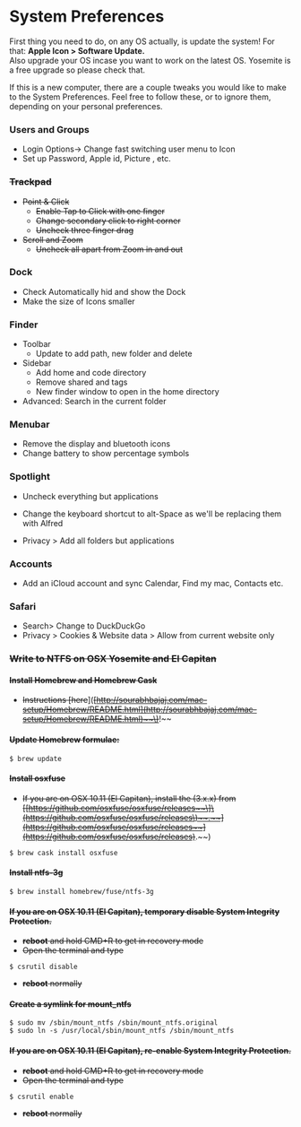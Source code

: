 # System Preferences

First thing you need to do, on any OS actually, is update the system! For that: **Apple Icon &gt; Software Update.**  
Also upgrade your OS incase you want to work on the latest OS. Yosemite is a free upgrade so please check that.

If this is a new computer, there are a couple tweaks you would like to make to the System Preferences. Feel free to follow these, or to ignore them, depending on your personal preferences.

### Users and Groups

* Login Options-&gt; Change fast switching user menu to Icon
* Set up Password, Apple id, Picture , etc.

### ~~Trackpad~~

* ~~Point & Click~~
  * ~~Enable Tap to Click with one finger~~
  * ~~Change secondary click to right corner~~
  * ~~Uncheck three finger drag~~
* ~~Scroll and Zoom~~
  * ~~Uncheck all apart from Zoom in and out~~

### Dock

* Check Automatically hid and show the Dock
* Make the size of Icons smaller

### Finder

* Toolbar
  * Update to add path, new folder and delete
* Sidebar
  * Add home and code directory
  * Remove shared and tags
  * New finder window to open in the home directory
* Advanced: Search in the current folder

### Menubar

* Remove the display and bluetooth icons
* Change battery to show percentage symbols

### Spotlight

* Uncheck everything but applications

* Change the keyboard shortcut to alt-Space as we'll be replacing them with Alfred

* Privacy &gt; Add all folders but applications

### Accounts

* Add an iCloud account and sync Calendar, Find my mac, Contacts etc.

### Safari

* Search&gt; Change to DuckDuckGo
* Privacy &gt; Cookies & Website data &gt; Allow from current website only

### ~~Write to NTFS on OSX Yosemite and El Capitan~~

#### ~~Install Homebrew and Homebrew Cask~~

* ~~Instructions ~~\[~~here~~\]\(~~[http://sourabhbajaj.com/mac-setup/Homebrew/README.html](http://sourabhbajaj.com/mac-setup/Homebrew/README.html)~~\)~~!~~

#### ~~Update Homebrew formulae:~~

```
$ brew update
```

#### ~~Install osxfuse~~

* ~~If you are on OSX 10.11 \(El Capitan\), install the \(3.x.x\) from ~~\[~~[https://github.com/osxfuse/osxfuse/releases~~\]\(https://github.com/osxfuse/osxfuse/releases\)~~.~~](https://github.com/osxfuse/osxfuse/releases~~](https://github.com/osxfuse/osxfuse/releases)~~.~~)

```
$ brew cask install osxfuse
```

#### ~~Install ntfs-3g~~

```
$ brew install homebrew/fuse/ntfs-3g
```

#### ~~If you are on OSX 10.11 \(El Capitan\), temporary disable System Integrity Protection.~~

* ~~**reboot** and hold CMD+R to get in recovery mode~~
* ~~Open the terminal and type~~

```
$ csrutil disable
```

* ~~**reboot** normally~~

#### ~~Create a symlink for mount\_ntfs~~

```
$ sudo mv /sbin/mount_ntfs /sbin/mount_ntfs.original
$ sudo ln -s /usr/local/sbin/mount_ntfs /sbin/mount_ntfs
```

#### ~~If you are on OSX 10.11 \(El Capitan\), re-enable System Integrity Protection.~~

* ~~**reboot** and hold CMD+R to get in recovery mode~~
* ~~Open the terminal and type~~

```
$ csrutil enable
```

* ~~**reboot** normally~~



